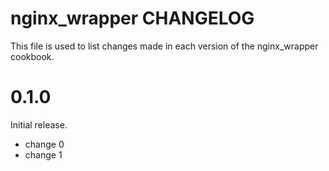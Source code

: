 # nginx_wrapper CHANGELOG

This file is used to list changes made in each version of the nginx_wrapper cookbook.

# 0.1.0

Initial release.

- change 0
- change 1

